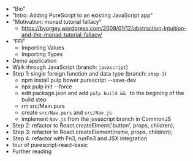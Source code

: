 * "Bio"
* "Intro: Adding PureScript to an existing JavaScript app"
* "Motivation: monad tutorial fallacy"
  * https://byorgey.wordpress.com/2009/01/12/abstraction-intuition-and-the-monad-tutorial-fallacy/
* "FFI"
  * Importing Values
  * Importing Types
* Demo application
* Walk through JavaScript (branch: `javascript`)
* Step 1: single foreign function and data type (branch: `step-1`)
  * npm install pulp bower purescript --save-dev
  * npx pulp init --force
  * edit package.json and add `pulp build && ` to the begining of the build step
  * rm src/Main.purs
  * create `src/Nav.purs` and `src/Nav.js`
  * implement `Nav.js` from the javascript branch in CommonJS
* Step 2: refactor to React.createElment('button', props, children);
* Step 3: refactor to React.createElement(name, props, children);
* Step 4: refactor with Fn3, runFn3 and JSX integration
* tour of purescript-react-basic
* Further reading

